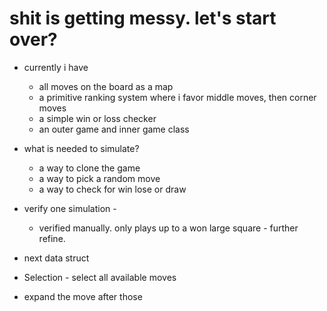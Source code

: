 # shit is getting messy. let's start over?

- currently i have
  - all moves on the board as a map
  - a primitive ranking system where i favor middle moves, then corner moves
  - a simple win or loss checker
  - an outer game and inner game class

- what is needed to simulate?
  - a way to clone the game
  - a way to pick a random move
  - a way to check for win lose or draw

- verify one simulation -
  - verified manually.  only plays up to a won large square - further refine.

- next data struct
- Selection - select all available moves
- expand the move after those
